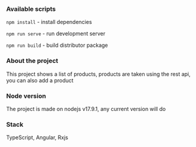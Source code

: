 ### Available scripts

`npm install` - install dependencies

`npm run serve` - run development server

`npm run build` - build distributor package

### About the project

This project shows a list of products, products are taken using the rest api, you can also add a product

### Node version

The project is made on nodejs v17.9.1, any current version will do

### Stack

TypeScript, Angular, Rxjs
